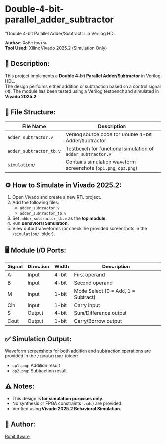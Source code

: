# Double-4-bit-parallel_adder_subtractor
"Double 4-bit Parallel Adder/Subtractor in Verilog HDL 


**Author:** Rohit Itware  
**Tool Used:** Xilinx Vivado 2025.2 (Simulation Only)

## 📝 Description:
This project implements a **Double 4-bit Parallel Adder/Subtractor** in Verilog HDL.  
The design performs either addition or subtraction based on a control signal (`M`). The module has been tested using a Verilog testbench and simulated in **Vivado 2025.2**.

## 📂 File Structure:

| File Name                  | Description                               |
|---------------------------|-------------------------------------------|
| `adder_subtractor.v`       | Verilog source code for Double 4-bit Adder/Subtractor |
| `adder_subtractor_tb.v`    | Testbench for functional simulation of `adder_subtractor.v` |
| `simulation/`              | Contains simulation waveform screenshots (`op1.png`, `op2.png`) |

## ⚙️ How to Simulate in Vivado 2025.2:

1. Open Vivado and create a new RTL project.
2. Add the following files:
   - `adder_subtractor.v`
   - `adder_subtractor_tb.v`
3. Set `adder_subtractor_tb.v` as the **top module**.
4. Run **Behavioral Simulation**.
5. View output waveforms (or check the provided screenshots in the `/simulation/` folder).

## 🖥️ Module I/O Ports:

| Signal | Direction | Width  | Description                      |
|--------|----------|--------|----------------------------------|
| A      | Input    | 4-bit  | First operand                    |
| B      | Input    | 4-bit  | Second operand                   |
| M      | Input    | 1-bit  | Mode Select (0 = Add, 1 = Subtract) |
| Cin    | Input    | 1-bit  | Carry input                      |
| S      | Output   | 4-bit  | Sum/Difference output             |
| Cout   | Output   | 1-bit  | Carry/Borrow output               |

## ✅ Simulation Output:

Waveform screenshots for both addition and subtraction operations are provided in the `/simulation/` folder:
- `op1.png`: Addition result
- `op2.png`: Subtraction result  

## ⚠️ Notes:

- This design is **for simulation purposes only**.
- No synthesis or FPGA constraints (`.xdc`) are provided.
- Verified using **Vivado 2025.2 Behavioral Simulation**.

## 📌 Author:

[Rohit Itware](https://github.com/Rohitt028)
